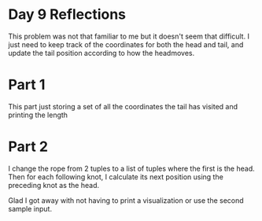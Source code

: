 # Day 9 Reflections

This problem was not that familiar to me but it doesn't seem that difficult.
I just need to keep track of the coordinates for both the head and tail,
and update the tail position according to how the headmoves.

# Part 1
This part just storing a set of all the coordinates the tail has visited and printing the length

# Part 2
I change the rope from 2 tuples to a list of tuples where the first is the head.
Then for each following knot, I calculate its next position using the preceding knot as the head.

Glad I got away with not having to print a visualization or use the second sample input.

